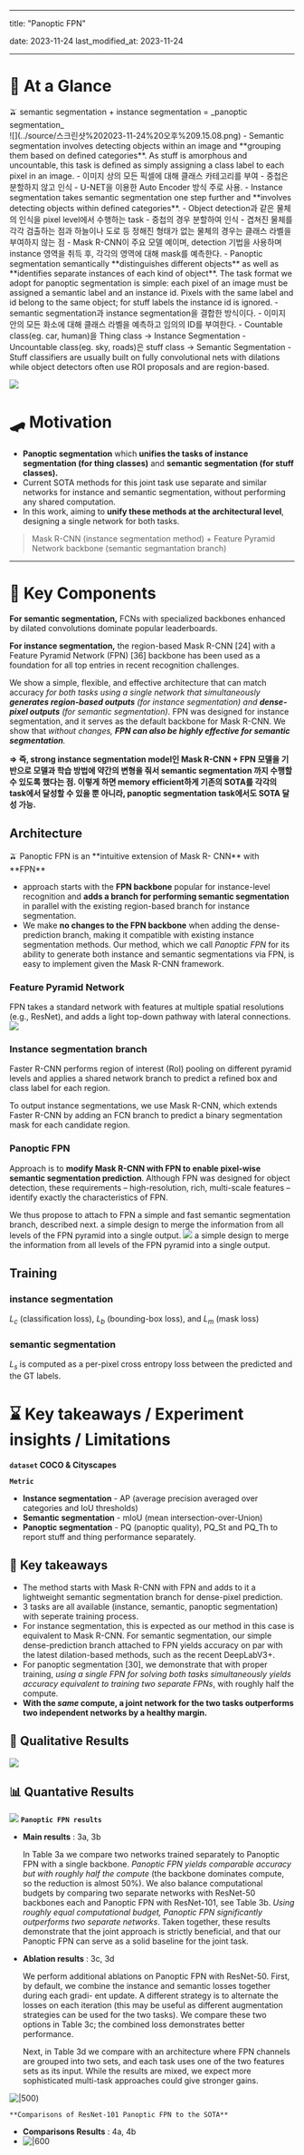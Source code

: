 
---
title:  "Panoptic FPN"
 
date: 2023-11-24 
last_modified_at: 2023-11-24

---
# 📣 At a Glance

<aside> 🫒 semantic segmentation + instance segmentation = _panoptic segmentation_

</aside>
![](../source/스크린샷%202023-11-24%20오후%209.15.08.png)
- Semantic segmentation involves detecting objects within an image and **grouping them based on defined categories**. As stuff is amorphous and uncountable, this task is defined as simply assigning a class label to each pixel in an image.
    - 이미지 상의 모든 픽셀에 대해 클래스 카테고리를 부여
    - 중첩은 분할하지 않고 인식
    - U-NET을 이용한 Auto Encoder 방식 주로 사용.
- Instance segmentation takes semantic segmentation one step further and **involves detecting objects within defined categories**.
    - Object detection과 같은 물체의 인식을 pixel level에서 수행하는 task
    - 중첩의 경우 분할하여 인식
    - 겹쳐진 물체를 각각 검출하는 점과 하늘이나 도로 등 정해진 형태가 없는 물체의 경우는 클래스 라벨을 부여하지 않는 점
    - Mask R-CNN이 주요 모델 예이며, detection 기법을 사용하며 instance 영역을 취득 후, 각각의 영역에 대해 mask를 예측한다.
- Panoptic segmentation semantically **distinguishes different objects** as well as **identifies separate instances of each kind of object**. The task format we adopt for panoptic segmentation is simple: each pixel of an image must be assigned a semantic label and an instance id. Pixels with the same label and id belong to the same object; for stuff labels the instance id is ignored.
    - semantic segmentation과 instance segmentation을 결합한 방식이다.
    - 이미지 안의 모든 화소에 대해 클래스 라벨을 예측하고 임의의 ID를 부여한다.
    - Countable class(eg. car, human)을 Thing class → Instance Segmentation
    - Uncountable class(eg. sky, roads)은 stuff class → Semantic Segmentation
    - Stuff classifiers are usually built on fully convolutional nets with dilations while object detectors often use ROI proposals and are region-based.

![](../source/스크린샷%202023-11-24%20오후%209.14.55.png)
# 🛹 Motivation

- **Panoptic segmentation** which **unifies the tasks of instance segmentation (for thing classes)** and **semantic segmentation (for stuff classes).**
- Current SOTA methods for this joint task use separate and similar networks for instance and semantic segmentation, without performing any shared computation.
- In this work, aiming to **unify these methods at the architectural level**, designing a single network for both tasks.

> Mask R-CNN (instance segmentation method) + Feature Pyramid Network backbone (semantic segmantation branch)

---

# 🎱 Key Components

**For semantic segmentation,** FCNs with specialized backbones enhanced by dilated convolutions dominate popular leaderboards.

**For instance segmentation,** the region-based Mask R-CNN [24] with a Feature Pyramid Network (FPN) [36] backbone has been used as a foundation for all top entries in recent recognition challenges.

We show a simple, flexible, and effective architecture that can match accuracy *_for both tasks using _a single network__ that simultaneously **generates region-based outputs** (for instance segmentation) and **dense-pixel outputs** (for semantic segmentation)*. FPN was designed for instance segmentation, and it serves as the default backbone for Mask R-CNN. We show that _without changes, **FPN can also be highly effective for semantic segmentation**._

**⇒ 즉, strong instance segmentation model인 Mask R-CNN + FPN 모델을 기반으로 모델과 학습 방법에 약간의 변형을 줘서 semantic segmentation 까지 수행할 수 있도록 했다는 점. 이렇게 하면 memory efficient하게 기존의 SOTA를 각각의 task에서 달성할 수 있을 뿐 아니라, panoptic segmentation task에서도 SOTA 달성 가능.**

## Architecture

<aside> 🫒 Panoptic FPN is an **intuitive extension of Mask R- CNN** with **FPN**

</aside>

- approach starts with the **FPN backbone** popular for instance-level recognition and **adds a branch for performing semantic segmentation** in parallel with the existing region-based branch for instance segmentation.
- We make **no changes to the FPN backbone** when adding the dense-prediction branch, making it compatible with existing instance segmentation methods. Our method, which we call _Panoptic FPN_ for its ability to generate both instance and semantic segmentations via FPN, is easy to implement given the Mask R-CNN framework.

### Feature Pyramid Network

FPN takes a standard network with features at multiple spatial resolutions (e.g., ResNet), and adds a light top-down pathway with lateral connections.
![](../source/스크린샷%202023-11-24%20오후%209.14.42.png)
### Instance segmentation branch

Faster R-CNN performs region of interest (RoI) pooling on different pyramid levels and applies a shared network branch to predict a refined box and class label for each region.

To output instance segmentations, we use Mask R-CNN, which extends Faster R-CNN by adding an FCN branch to predict a binary segmentation mask for each candidate region.

### Panoptic FPN

Approach is to **modify Mask R-CNN with FPN to enable pixel-wise semantic segmentation prediction**. Although FPN was designed for object detection, these requirements – high-resolution, rich, multi-scale features – identify exactly the characteristics of FPN.

We thus propose to attach to FPN a simple and fast semantic segmentation branch, described next.
a simple design to merge the information from all levels of the FPN pyramid into a single output.
![](../source/스크린샷%202023-11-24%20오후%209.14.18.png)
a simple design to merge the information from all levels of the FPN pyramid into a single output.

## Training

### instance segmentation

$L_c$ (classification loss), $L_b$ (bounding-box loss), and $L_m$ (mask loss)

### semantic segmentation

$L_s$ is computed as a per-pixel cross entropy loss between the predicted and the GT labels.

# ⌛️ Key takeaways / Experiment insights / Limitations

**`dataset` COCO & Cityscapes**

**`Metric`**

- **Instance segmentation** - AP (average precision averaged over categories and IoU thresholds)
- **Semantic segmentation** - mIoU (mean intersection-over-Union)
- **Panoptic segmentation** - PQ (panoptic quality), PQ_St and PQ_Th to report stuff and thing performance separately.

## 🎏 Key takeaways

- The method starts with Mask R-CNN with FPN and adds to it a lightweight semantic segmentation branch for dense-pixel prediction.
- 3 tasks are all available (instance, semantic, panoptic segmentation) with seperate training process.
- For instance segmentation, this is expected as our method in this case is equivalent to Mask R-CNN. For semantic segmentation, our simple dense-prediction branch attached to FPN yields accuracy on par with the latest dilation-based methods, such as the recent DeepLabV3+.
- For panoptic segmentation [30], we demonstrate that with proper training, _using a single FPN for solving both tasks simultaneously yields accuracy equivalent to training two separate FPNs_, with roughly half the compute.
- **With the _same_ compute, a joint network for the two tasks outperforms two independent networks by a healthy margin.**

## 🪬 Qualitative Results

![](../source/스크린샷%202023-11-24%20오후%209.13.59.png)
## 📊 Quantative Results

![](../source/스크린샷%202023-11-24%20오후%209.13.48.png)
**`Panoptic FPN results`**

- **Main results** : 3a, 3b
    
    In Table 3a we compare two networks trained separately to Panoptic FPN with a single backbone. _Panoptic FPN yields comparable accuracy but with roughly half the compute_ (the backbone dominates compute, so the reduction is almost 50%). We also balance computational budgets by comparing two separate networks with ResNet-50 backbones each and Panoptic FPN with ResNet-101, see Table 3b. _Using roughly equal computational budget, Panoptic FPN significantly outperforms two separate networks_. Taken together, these results demonstrate that the joint approach is strictly beneficial, and that our Panoptic FPN can serve as a solid baseline for the joint task.
    
- **Ablation results** : 3c, 3d
    
    We perform additional ablations on Panoptic FPN with ResNet-50. First, by default, we combine the instance and semantic losses together during each gradi- ent update. A different strategy is to alternate the losses on each iteration (this may be useful as different augmentation strategies can be used for the two tasks). We compare these two options in Table 3c; the combined loss demonstrates better performance.
    
    Next, in Table 3d we compare with an architecture where FPN channels are grouped into two sets, and each task uses one of the two features sets as its input. While the results are mixed, we expect more sophisticated multi-task approaches could give stronger gains.
    
![|500](../source/Pasted%20image%2020231124211336.png))

`**Comparisons of ResNet-101 Panoptic FPN to the SOTA**`

- **Comparisons Results** : 4a, 4b
- ![|600](../source/Pasted%20image%2020231124211318.png)